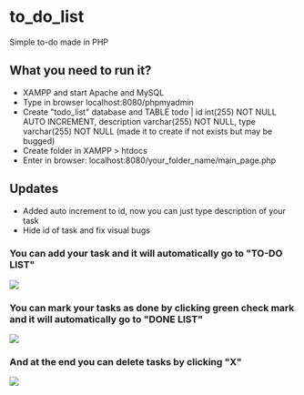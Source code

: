 # to_do_list
Simple to-do made in PHP
## What you need to run it?
- XAMPP and start Apache and MySQL 
- Type in browser localhost:8080/phpmyadmin
- Create "todo_list" database and TABLE todo | id int(255) NOT NULL AUTO INCREMENT, description varchar(255) NOT NULL, type varchar(255) NOT NULL (made it to create if not exists but may be bugged)
- Create folder in XAMPP > htdocs
- Enter in browser: localhost:8080/your_folder_name/main_page.php
## Updates
- Added auto increment to id, now you can just type description of your task
- Hide id of task and fix visual bugs

### You can add your task and it will automatically go to "TO-DO LIST"

<img src='https://i.imgur.com/Ad5FnuM.png'/>

### You can mark your tasks as done by clicking green check mark and it will automatically go to "DONE LIST"

<img src='https://i.imgur.com/VTV6XHV.png'/>

### And at the end you can delete tasks by clicking "X"

<img src='https://i.imgur.com/EJJTNVf.png'/>
